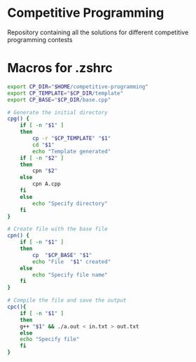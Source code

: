 # Competitive Programming
Repository containing all the solutions for different competitive programming contests


# Macros for .zshrc

```bash
export CP_DIR="$HOME/competitive-programming"
export CP_TEMPLATE="$CP_DIR/template"
export CP_BASE="$CP_DIR/base.cpp"

# Generate the initial directory
cpg() {
    if [ -n "$1" ]
    then
        cp -r "$CP_TEMPLATE" "$1"
        cd "$1"
        echo "Template generated"
	if [ -n "$2" ]
	then
	    cpn "$2"
    else
        cpn A.cpp
	fi
    else
        echo "Specify directory"
    fi
}

# Create file with the base file
cpn() {
    if [ -n "$1" ]
    then
        cp  "$CP_BASE" "$1"
        echo "File  "$1" created"  
    else
        echo "Specify file name"
    fi
}

# Compile the file and save the output
cpc(){
    if [ -n "$1" ]
    then
	g++ "$1" && ./a.out < in.txt > out.txt
    else
	echo "Specify file"
    fi
}
```